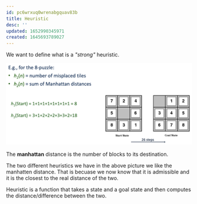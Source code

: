 ```yaml
---
id: pc6wrxuq0wrenabgquav83b
title: Heuristic
desc: ''
updated: 1652990345971
created: 1645693789027
---
```

We want to define what is a *"strong"* heuristic.

![](./assets/images/2022-02-24-10-17-10.png)

The **manhattan** distance is the number of blocks to its destination.

The two different heuristics we have in the above picture we like the manhatten distance. That is becuase we now know that it is admissible and it is the closest to the real distance of the two.

Heuristic is a function that takes a state and a goal state and then computes the distance/difference between the two.

